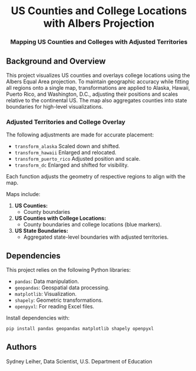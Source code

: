 <h1 align="center">US Counties and College Locations with Albers Projection</h1>
<h3 align="center">Mapping US Counties and Colleges with Adjusted Territories</h3>

## Background and Overview

This project visualizes US counties and overlays college locations using the Albers Equal Area projection. To maintain geographic accuracy while fitting all regions onto a single map, transformations are applied to Alaska, Hawaii, Puerto Rico, and Washington, D.C., adjusting their positions and scales relative to the continental US. The map also aggregates counties into state boundaries for high-level visualizations.

### Adjusted Territories and College Overlay

The following adjustments are made for accurate placement:
- `transform_alaska` Scaled down and shifted.
- `transform_hawaii` Enlarged and relocated.
- `transform_puerto_rico` Adjusted position and scale.
- `transform_dc` Enlarged and shifted for visibility.

Each function adjusts the geometry of respective regions to align with the map.


Maps include:
1. **US Counties:**
   - County boundaries 
2. **US Counties with College Locations:**
    - County boundaries and college locations (blue markers).
2. **US State Boundaries:**
   - Aggregated state-level boundaries with adjusted territories.
  
## Dependencies

This project relies on the following Python libraries:
- `pandas`: Data manipulation.
- `geopandas`: Geospatial data processing.
- `matplotlib`: Visualization.
- `shapely`: Geometric transformations.
- `openpyxl`: For reading Excel files.

Install dependencies with:

```bash
pip install pandas geopandas matplotlib shapely openpyxl
```

## Authors
Sydney Leiher,
Data Scientist,
U.S. Department of Education


